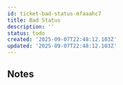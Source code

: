 ```yaml
---
id: ticket-bad-status-mfaaahc7
title: Bad Status
description: ''
status: todo
created: '2025-09-07T22:48:12.103Z'
updated: '2025-09-07T22:48:12.103Z'
---
```


## Notes
